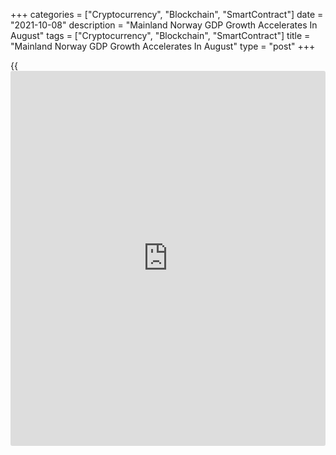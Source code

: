 +++
categories = ["Cryptocurrency", "Blockchain", "SmartContract"]
date = "2021-10-08"
description = "Mainland Norway GDP Growth Accelerates In August"
tags = ["Cryptocurrency", "Blockchain", "SmartContract"]
title = "Mainland Norway GDP Growth Accelerates In August"
type = "post"
+++

{{<iframe id="large-banner" src="https://www.bounty.group/#slide=16.0" width="100%" height="600" scrolling="no" style="border: 0px solid rgb(216, 221, 230); border-radius: 3px;">}}

Mainland Norway's economic growth accelerated in August largely due to
unusually high catching volumes of mackerel by the Norwegian fleet in
August, Statistics Norway said Friday.

Gross domestic product advanced 1.1 percent in August from July, when it
was up by revised 0.6 percent.

The mackerel quota was larger this year, and about half the quota was
landed in August, Pål Sletten, head of national accounts, said. This
increased the gross product in the fisheries and the fishing industry.

Oil and gas extraction grew 6.3 percent in August. Total GDP for Norway,
including petroleum activities and ocean transport, expanded 2.0 percent
after rising 0.8 percent in July.

Household spending was up 0.7 percent and government expenditure by 0.8
percent. Gross fixed capital formation rebounded 4.7 percent.

Exports dropped 0.9 percent, while imports grew 2.3 percent.

For comments and feedback [contact](https://www.playgroundfx.com/contact/): editorial@rtt[news](https://www.letsplayfx.com/blog/forex-news-website/).com

[Economic News][1]

 **What parts of the world are seeing the best (and worst) economic
performances lately? Click[here][2] to check out our [Econ Scorecard][2]
and find out! See up-to-the-moment [ranking](https://www.playgroundfx.com/blog/crypto-exchange-ranking/)s for the best and worst
performers in [GDP][3], [unemployment rate][4], [inflation][5] and much
more.**

   1. www.rtt[news](https://www.letsplayfx.com/blog/forex-news-website/).com/Content/EconomicNews.aspx
   2. www.rtt[news](https://www.letsplayfx.com/blog/forex-news-website/).com/economic-scorecard/world-rank/unemployment-rate/highest-performance.aspx
   3. www.rtt[news](https://www.letsplayfx.com/blog/forex-news-website/).com/economic-scorecard/world-rank/GDP/highest-performance.aspx
   4. www.rtt[news](https://www.letsplayfx.com/blog/forex-news-website/).com/economic-scorecard/world-rank/unemployment-rate/lowest-performance.aspx
   5. www.rtt[news](https://www.letsplayfx.com/blog/forex-news-website/).com/economic-scorecard/world-rank/CPI/highest-performance.aspx